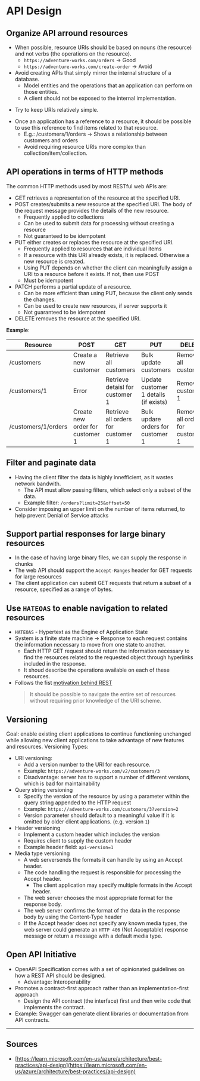
# API Design

## Organize API arround resources
- When possible, resource URIs should be based on nouns (the resource) and not verbs (the operations on the resource).
	- `https://adventure-works.com/orders` → Good
	- `https://adventure-works.com/create-order` → Avoid
- Avoid creating APIs that simply mirror the internal structure of a database. 
	- Model entities and the operations that an application can perform on those entities. 
	- A client should not be exposed to the internal implementation.
* Try to keep URIs relatively simple. 
- Once an application has a reference to a resource, it should be possible to use this reference to find items related to that resource.
	- E.g.: /customers/1/orders → Shows a relationship between customers and orders
	- Avoid requiring resource URIs more complex than collection/item/collection.


## API operations in terms of HTTP methods
The common HTTP methods used by most RESTful web APIs are:
- GET retrieves a representation of the resource at the specified URI.
- POST creates/submits a new resource at the specified URI. The body of the request message provides the details of the new resource.
	* Frequently applied to collections  
	- Can be used to submit data for processing without creating a resource
	-   Not guaranteed to be idempotent
- PUT either creates or replaces the resource at the specified URI.  
	- Frequently applied to resources that are individual items
	- If a resource with this URI already exists, it is replaced. Otherwise a new resource is created.
	- Using PUT depends on whether the client can meaningfully assign a URI to a resource before it exists. If not, then use POST  
	- Must be idempotent
- PATCH performs a partial update of a resource.  
	- Can be more efficient than using PUT, because the client only sends the changes. 
	- Can be used to create new resources, if server supports it  
	- Not guaranteed to be idempotent
- DELETE removes the resource at the specified URI. 

**Example**:

| Resource     | POST | GET | PUT | DELETE | 
| ------------------  | ------------------------------- |----------------------------------- |-------------------------------------- |--------------------------------- |
| /customers          | Create a new customer           | Retrieve all customers             | Bulk update customers                 | Remove all customers             | 
| /customers/1        | Error                           | Retrieve detaisl for customer 1    | Update customer 1 details (if exists) | Remove customer 1                | 
| /customers/1/orders | Create new order for customer 1 | Retrieve all orders for customer 1 | Bulk updare orders for customer 1     | Remove all orders for customer 1 |


## Filter and paginate data
* Having the client filter the data is highly innefficient, as it wastes network bandwith. 
	* The API must allow passing filters, which select only a subset of the data.
	* Example filter: `/orders?limit=25&offset=50`
* Consider imposing an upper limit on the number of items returned, to help prevent Denial of Service attacks

## Support partial responses for large binary resources
* In the case of having large binary files, we can supply the response in chunks
* The web API should support the `Accept-Ranges` header for GET requests for large resources
* The client application can submit GET requests that return a subset of a resource, specified as a range of bytes.

## Use `HATEOAS` to enable navigation to related resources
* `HATEOAS` - Hypertext as the Engine of Application State
* System is a finite state machine → Response to each request contains the information necessary to move from one state to another.
	* Each HTTP GET request should return the information necessary to find the resources related to the requested object through hyperlinks included in the response.
	* It shoud describe the operations available on each of these resources.
* Follows the fist [motivation behind REST](motivations-behind-rest.md)
	> It should be possible to navigate the entire set of resources without requiring prior knowledge of the URI scheme.

## Versioning
Goal: enable existing client applications to continue functioning unchanged while allowing new client applications to take advantage of new features and resources.
Versioning Types:
* URI versioning:
	* Add a version number to the URI for each resource.
	* Example: `https://adventure-works.com/v2/customers/3`
	* Disadvantage: server has to support a number of different versions, which is bad for maintainability
* Query string versioning
	* Specify the version of the resource by using a parameter within the query string appended to the HTTP request
	* Example: `https://adventure-works.com/customers/3?version=2`
	* Version parameter should default to a meaningful value if it is omitted by older client applications. (e.g. version `1`)
* Header versioning
	* Implement a custom header which includes the version
	* Requires client to supply the custom header
	* Example header field: `api-version=1`
* Media type versioning
	*  A web serversends the formats it can handle by using an Accept header.
	* The code handling the request is responsible for processing the Accept header.
		* The client application may specify multiple formats in the Accept header.
	* The web server chooses the most appropriate format for the response body.
	* The web server confirms the format of the data in the response body by using the Content-Type header
	* If the Accept header does not specify any known media types, the web server could generate an `HTTP 406` (Not Acceptable) response message or return a message with a default media type.

## Open API Initiative
* OpenAPI Specification comes with a set of opinionated guidelines on how a REST API should be designed. 
	* Advantage: Interoperability
* Promotes a contract-first approach rather than an implementation-first approach
	* Design the API contract (the interface) first and then write code that implements the contract.
* Example: Swagger can generate client libraries or documentation from API contracts.

<hr>

## Sources
- [https://learn.microsoft.com/en-us/azure/architecture/best-practices/api-design](https://learn.microsoft.com/en-us/azure/architecture/best-practices/api-design)